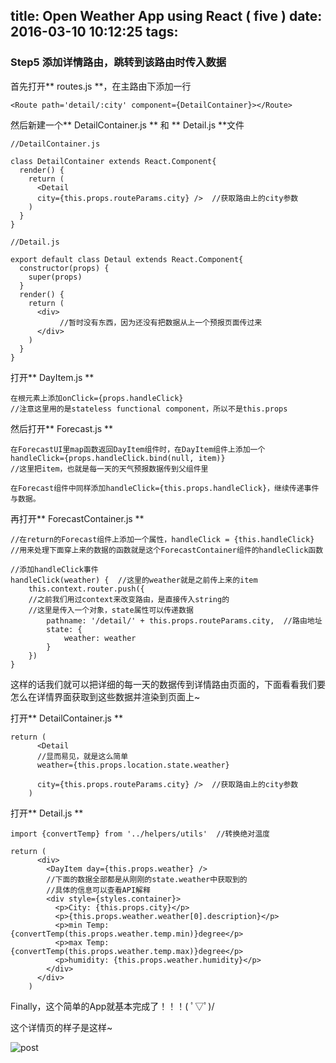 title: Open Weather App using React ( five )
date: 2016-03-10 10:12:25
tags:
---
### Step5 添加详情路由，跳转到该路由时传入数据
首先打开** routes.js **，在主路由下添加一行
```
<Route path='detail/:city' component={DetailContainer}></Route>
```
然后新建一个** DetailContainer.js ** 和 ** Detail.js **文件
```
//DetailContainer.js

class DetailContainer extends React.Component{
  render() {
    return (
      <Detail
      city={this.props.routeParams.city} />  //获取路由上的city参数
    )
  }
}
```

```
//Detail.js

export default class Detaul extends React.Component{
  constructor(props) {
    super(props)
  }
  render() {
    return (
      <div>
           //暂时没有东西，因为还没有把数据从上一个预报页面传过来
      </div>
    )
  }
}

```
<!--more-->

打开** DayItem.js **
```
在根元素上添加onClick={props.handleClick}
//注意这里用的是stateless functional component，所以不是this.props
```
然后打开** Forecast.js **
```
在ForecastUI里map函数返回DayItem组件时，在DayItem组件上添加一个
handleClick={props.handleClick.bind(null, item)}
//这里把item，也就是每一天的天气预报数据传到父组件里

在Forecast组件中同样添加handleClick={this.props.handleClick}，继续传递事件与数据。
```
再打开** ForecastContainer.js **
```
//在return的Forecast组件上添加一个属性，handleClick = {this.handleClick}
//用来处理下面穿上来的数据的函数就是这个ForecastContainer组件的handleClick函数

//添加handleClick事件
handleClick(weather) {  //这里的weather就是之前传上来的item
    this.context.router.push({
    //之前我们用过context来改变路由，是直接传入string的
    //这里是传入一个对象，state属性可以传递数据
        pathname: '/detail/' + this.props.routeParams.city,  //路由地址
        state: {
            weather: weather
        }
    })
}
```
这样的话我们就可以把详细的每一天的数据传到详情路由页面的，下面看看我们要怎么在详情界面获取到这些数据并渲染到页面上~

打开** DetailContainer.js **
```
return (
      <Detail
      //显而易见，就是这么简单
      weather={this.props.location.state.weather}

      city={this.props.routeParams.city} />  //获取路由上的city参数
    )
```
打开** Detail.js **
```
import {convertTemp} from '../helpers/utils'  //转换绝对温度

return (
      <div>
        <DayItem day={this.props.weather} />
        //下面的数据全部都是从刚刚的state.weather中获取到的
        //具体的信息可以查看API解释
        <div style={styles.container}>
          <p>City: {this.props.city}</p>
          <p>{this.props.weather.weather[0].description}</p>
          <p>min Temp: {convertTemp(this.props.weather.temp.min)}degree</p>
          <p>max Temp: {convertTemp(this.props.weather.temp.max)}degree</p>
          <p>humidity: {this.props.weather.humidity}</p>
        </div>
      </div>
    )
```
Finally，这个简单的App就基本完成了！！！( ﾟ▽ﾟ)/

这个详情页的样子是这样~

![post](/images/Open-Weather-App-using-Reac/detail.png)